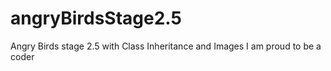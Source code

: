 # angryBirdsStage2.5
Angry Birds stage 2.5 with Class Inheritance and Images
I am proud to be a coder